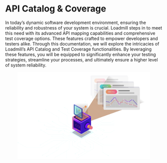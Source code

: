 # API Catalog & Coverage

In today’s dynamic software development environment, ensuring the reliability and robustness of your system is crucial. Loadmill steps in to meet this need with its advanced API mapping capabilities and comprehensive test coverage options. These features crafted to empower developers and testers alike. Through this documentation, we will explore the intricacies of Loadmill’s API Catalog and Test Coverage functionalities. By leveraging these features, you will be equipped to significantly enhance your testing strategies, streamline your processes, and ultimately ensure a higher level of system reliability.

<figure><img src="../../.gitbook/assets/Load testing Landing page_elements-03.png" alt=""><figcaption></figcaption></figure>
